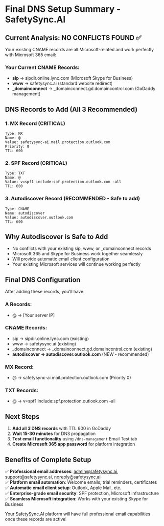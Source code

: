 # Final DNS Setup Summary - SafetySync.AI

## Current Analysis: NO CONFLICTS FOUND ✅

Your existing CNAME records are all Microsoft-related and work perfectly with Microsoft 365 email:

### Your Current CNAME Records:
- **sip** → sipdir.online.lync.com (Microsoft Skype for Business)
- **www** → safetysync.ai (standard website redirect)
- **_domainconnect** → _domainconnect.gd.domaincontrol.com (GoDaddy management)

## DNS Records to Add (All 3 Recommended)

### 1. MX Record (CRITICAL)
```
Type: MX
Name: @
Value: safetysync-ai.mail.protection.outlook.com
Priority: 0
TTL: 600
```

### 2. SPF Record (CRITICAL)
```
Type: TXT
Name: @
Value: v=spf1 include:spf.protection.outlook.com -all
TTL: 600
```

### 3. Autodiscover Record (RECOMMENDED - Safe to add)
```
Type: CNAME
Name: autodiscover
Value: autodiscover.outlook.com
TTL: 600
```

## Why Autodiscover is Safe to Add

- No conflicts with your existing sip, www, or _domainconnect records
- Microsoft 365 and Skype for Business work together seamlessly
- Will provide automatic email client configuration
- Your existing Microsoft services will continue working perfectly

## Final DNS Configuration

After adding these records, you'll have:

### A Records:
- @ → [Your server IP]

### CNAME Records:
- sip → sipdir.online.lync.com (existing)
- www → safetysync.ai (existing)
- _domainconnect → _domainconnect.gd.domaincontrol.com (existing)
- **autodiscover → autodiscover.outlook.com** (NEW - recommended)

### MX Record:
- @ → safetysync-ai.mail.protection.outlook.com (Priority 0)

### TXT Records:
- @ → v=spf1 include:spf.protection.outlook.com -all

## Next Steps

1. **Add all 3 DNS records** with TTL 600 in GoDaddy
2. **Wait 15-30 minutes** for DNS propagation
3. **Test email functionality** using `/dns-management` Email Test tab
4. **Create Microsoft 365 app password** for platform integration

## Benefits of Complete Setup

✅ **Professional email addresses**: admin@safetysync.ai, support@safetysync.ai, noreply@safetysync.ai  
✅ **Platform email automation**: Welcome emails, trial reminders, certificates  
✅ **Automatic email client setup**: Outlook, Apple Mail, etc.  
✅ **Enterprise-grade email security**: SPF protection, Microsoft infrastructure  
✅ **Seamless Microsoft integration**: Works with your existing Skype for Business  

Your SafetySync.AI platform will have full professional email capabilities once these records are active!